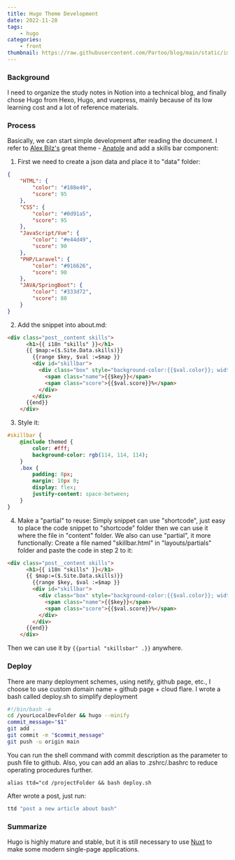 ```yaml
---
title: Hugo Theme Development
date: 2022-11-28
tags:
    - hugo
categories:
    - front
thumbnail: https://raw.githubusercontent.com/Partoo/blog/main/static/images/skillsbar.jpg
---
```

### Background
I need to organize the study notes in Notion into a technical blog, and finally chose Hugo from Hexo, Hugo, and vuepress, mainly because of its low learning cost and a lot of reference materials.
### Process
Basically, we can start simple development after reading the document. I refer to [Alex Bilz's](https://www.alexbilz.com) great theme - [Anatole](https://github.com/lxndrblz/anatole.git) and add a skills bar component:

1. First we need to create a json data and place it to "data" folder:
```json
{
    "HTML": {
        "color": "#188e49",
        "score": 95
    },
    "CSS": {
        "color": "#0d91a5",
        "score": 95
    },
    "JavaScript/Vue": {
        "color": "#e44d49",
        "score": 90
    },
    "PHP/Laravel": {
        "color": "#916626",
        "score": 90
    },
    "JAVA/SpringBoot": {
        "color": "#333d72",
        "score": 80
    }
}
```
2. Add the snippet into about.md:
```html
<div class="post__content skills">
      <h1>{{ i18n "skills" }}</h1>
      {{ $map:=($.Site.Data.skills)}}
        {{range $key, $val :=$map }}
        <div id="skillbar">
          <div class="box" style="background-color:{{$val.color}}; width:{{$val.score}}%">
            <span class="name">{{$key}}</span>
            <span class="score">{{$val.score}}%</span>
          </div>
        </div>
      {{end}}
    </div>
```
3. Style it:
```sass
#skillbar {
    @include themed {
        color: #fff;
        background-color: rgb(114, 114, 114);
    }
    .box {
        padding: 8px;
        margin: 10px 0;
        display: flex;
        justify-content: space-between;
    }
}
```
4. Make a "partial" to reuse:
Simply snippet can use "shortcode", just easy to place the code snippet to "shortcode" folder then we can use it where the file in "content" folder. 
We also can use "partial", it more functionally:
Create a file named "skillbar.html" in "layouts/partials" folder and paste the code in step 2 to it: 
```html
<div class="post__content skills">
      <h1>{{ i18n "skills" }}</h1>
      {{ $map:=($.Site.Data.skills)}}
        {{range $key, $val :=$map }}
        <div id="skillbar">
          <div class="box" style="background-color:{{$val.color}}; width:{{$val.score}}%">
            <span class="name">{{$key}}</span>
            <span class="score">{{$val.score}}%</span>
          </div>
        </div>
      {{end}}
    </div>
```
Then we can use it by `{{partial "skillsbar" .}}` anywhere.
### Deploy
There are many deployment schemes, using netify, github page, etc., I choose to use custom domain name + github page + cloud flare.
I wrote a bash called deploy.sh to simplify deployment
```bash
#!/bin/bash -e
cd /yourLocalDevFolder && hugo --minify
commit_message="$1"
git add .
git commit -m "$commit_message"
git push -u origin main
```
You can run the shell command with commit description as the parameter to push file to github. Also, you can add an alias to .zshrc/.bashrc to reduce operating procedures further.
```
alias ttd="cd /projectFolder && bash deploy.sh
```
After wrote a post, just run:
```bash
ttd "post a new article about bash"
```

### Summarize
Hugo is highly mature and stable, but it is still necessary to use [Nuxt](https://nuxt.com/v3) to make some modern single-page applications.